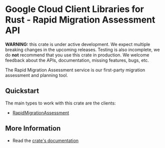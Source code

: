 # Google Cloud Client Libraries for Rust - Rapid Migration Assessment API

<!-- Code generated by sidekick. DO NOT EDIT. -->

**WARNING:** this crate is under active development. We expect multiple breaking
changes in the upcoming releases. Testing is also incomplete, we do **not**
recommend that you use this crate in production. We welcome feedback about the
APIs, documentation, missing features, bugs, etc.

The Rapid Migration Assessment service is our first-party migration
assessment and planning tool.

## Quickstart

The main types to work with this crate are the clients:

* [RapidMigrationAssessment]

## More Information

* Read the [crate's documentation](https://docs.rs/google-cloud-rapidmigrationassessment-v1/latest/google-cloud-rapidmigrationassessment-v1)

[RapidMigrationAssessment]: https://docs.rs/google-cloud-rapidmigrationassessment-v1/latest/google_cloud_rapidmigrationassessment_v1/client/struct.RapidMigrationAssessment.html
